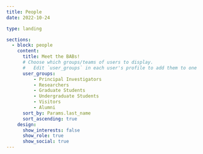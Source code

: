 ```yaml
---
title: People
date: 2022-10-24

type: landing

sections:
  - block: people
    content:
      title: Meet the BABs!
      # Choose which groups/teams of users to display.
      #   Edit `user_groups` in each user's profile to add them to one or more of these groups.
      user_groups:
          - Principal Investigators
          - Researchers
          - Graduate Students
          - Undergraduate Students
          - Visitors
          - Alumni
      sort_by: Params.last_name
      sort_ascending: true
    design:
      show_interests: false
      show_role: true
      show_social: true
---
```

